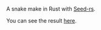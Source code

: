 A snake make in Rust with [Seed-rs](https://seed-rs.org/).

You can see the result [here](https://tatounee.github.io/snake/index.html).

